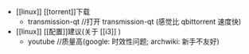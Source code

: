 - [[linux]] [[torrent]]下载
  * transmission-qt //打开 transmission-qt (感觉比 qbittorrent 速度快)
- [[linux]] [[配置]]建议(关于 [[i3]] )
  * youtube //质量高(google: 时效性问题; archwiki: 新手不友好)